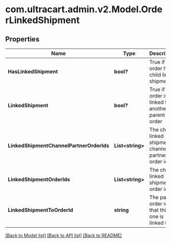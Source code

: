 # com.ultracart.admin.v2.Model.OrderLinkedShipment
## Properties

Name | Type | Description | Notes
------------ | ------------- | ------------- | -------------
**HasLinkedShipment** | **bool?** | True if this order has child linked shipments | [optional] 
**LinkedShipment** | **bool?** | True if this order is linked to another parent order | [optional] 
**LinkedShipmentChannelPartnerOrderIds** | **List&lt;string&gt;** | The child linked shipment channel partner order ids | [optional] 
**LinkedShipmentOrderIds** | **List&lt;string&gt;** | The child linked shipment order ids | [optional] 
**LinkedShipmentToOrderId** | **string** | The parent order id that this one is linked to | [optional] 

[[Back to Model list]](../README.md#documentation-for-models) [[Back to API list]](../README.md#documentation-for-api-endpoints) [[Back to README]](../README.md)

